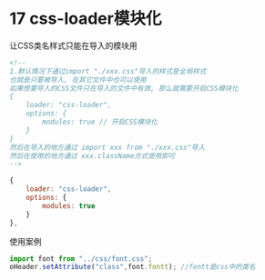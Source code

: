 # 17 css-loader模块化

让CSS类名样式只能在导入的模块用

```html
<!--
1.默认情况下通过import "./xxx.css"导入的样式是全局样式
也就是只要被导入, 在其它文件中也可以使用
如果想要导入的CSS文件只在导入的文件中有效, 那么就需要开启CSS模块化
{
    loader: "css-loader",
    options: {
        modules: true // 开启CSS模块化
    }
}
然后在导入的地方通过 import xxx from "./xxx.css"导入
然后在使用的地方通过 xxx.className方式使用即可
-->
```

```js
{
	loader: "css-loader",
	options: {
		modules: true
	}
},
```

使用案例

```js
import font from "../css/font.css";
oHeader.setAttribute("class",font.fontt); //fontt是css中的类名
```